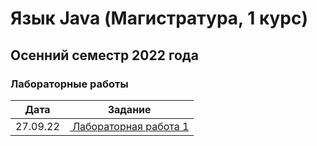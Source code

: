 # Язык Java (Магистратура, 1 курс)
## Осенний семестр 2022 года

### Лабораторные работы

| Дата     | Задание                                  |
| -------- | ---------------------------------------- |
| 27.09.22 | [ Лабораторная работа 1](lab1) |